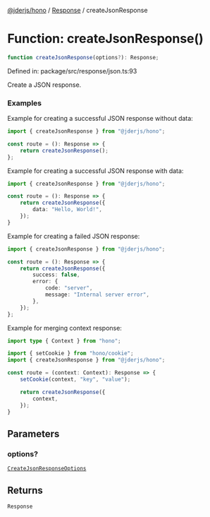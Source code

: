[@jderjs/hono](../../README.md) / [Response](../README.md) / createJsonResponse

# Function: createJsonResponse()

```ts
function createJsonResponse(options?): Response;
```

Defined in: package/src/response/json.ts:93

Create a JSON response.

### Examples

Example for creating a successful JSON response without data:

```ts
import { createJsonResponse } from "@jderjs/hono";

const route = (): Response => {
    return createJsonResponse();
};
```

Example for creating a successful JSON response with data:

```ts
import { createJsonResponse } from "@jderjs/hono";

const route = (): Response => {
    return createJsonResponse({
        data: "Hello, World!",
    });
}
```

Example for creating a failed JSON response:

```ts
import { createJsonResponse } from "@jderjs/hono";

const route = (): Response => {
    return createJsonResponse({
        success: false,
        error: {
            code: "server",
            message: "Internal server error",
        },
    });
};
```

Example for merging context response:

```ts
import type { Context } from "hono";

import { setCookie } from "hono/cookie";
import { createJsonResponse } from "@jderjs/hono";

const route = (context: Context): Response => {
    setCookie(context, "key", "value");

    return createJsonResponse({
        context,
    });
}
```

## Parameters

### options?

[`CreateJsonResponseOptions`](../type-aliases/CreateJsonResponseOptions.md)

## Returns

`Response`
